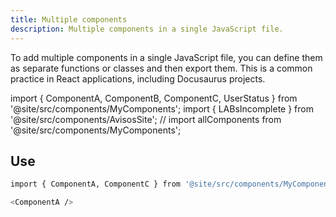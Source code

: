 ```yaml
---
title: Multiple components
description: Multiple components in a single JavaScript file. 
---
```


To add multiple components in a single JavaScript file, you can define them as separate functions or classes and then export them. This is a common practice in React applications, including Docusaurus projects.

import { ComponentA, ComponentB, ComponentC, UserStatus } from '@site/src/components/MyComponents';
import { LABsIncomplete } from '@site/src/components/AvisosSite';
// import allComponents from '@site/src/components/MyComponents';

<ComponentA />

<ComponentB />

<ComponentC />

<UserStatus  status="online"/>

<UserStatus  status="offline"/>

<UserStatus  status="away"/>

<UserStatus  status="none"/>

## Use
```bash
import { ComponentA, ComponentC } from '@site/src/components/MyComponents';
```
```bash
<ComponentA />
```

<LABsIncomplete />